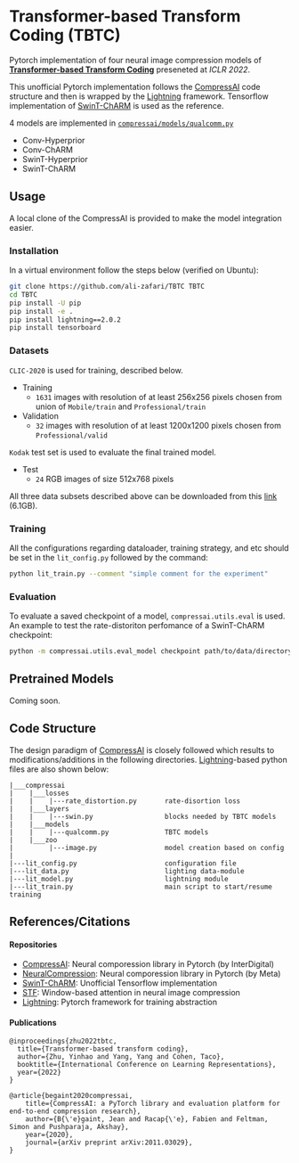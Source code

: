 # Transformer-based Transform Coding (TBTC)
Pytorch implementation of four neural image compression models of [**Transformer-based Transform Coding**](https://openreview.net/forum?id=IDwN6xjHnK8) preseneted at *ICLR 2022*.

This unofficial Pytorch implementation follows the [CompressAI](https://github.com/InterDigitalInc/CompressAI) code structure and then is wrapped by the [Lightning](https://github.com/Lightning-AI/lightning) framework. Tensorflow implementation of [SwinT-ChARM](https://github.com/Nikolai10/SwinT-ChARM) is used as the reference.


4 models are implemented in [`compressai/models/qualcomm.py`](compressai/models/qualcomm.py)
- Conv-Hyperprior
- Conv-ChARM
- SwinT-Hyperprior
- SwinT-ChARM

## Usage
A local clone of the CompressAI is provided to make the model integration easier.

### Installation
In a virtual environment follow the steps below (verified on Ubuntu):
```bash
git clone https://github.com/ali-zafari/TBTC TBTC
cd TBTC
pip install -U pip
pip install -e .
pip install lightning==2.0.2
pip install tensorboard
```
### Datasets
`CLIC-2020` is used for training, described below.
- Training
  - `1631` images with resolution of at least 256x256 pixels chosen from union of `Mobile/train` and `Professional/train`
- Validation
  - `32` images with resolution of at least 1200x1200 pixels chosen from `Professional/valid`

`Kodak` test set is used to evaluate the final trained model.
- Test
  - `24` RGB images of size 512x768 pixels

All three data subsets described above can be downloaded from this [link](https://drive.google.com/file/d/1g-qWy_i6kTVGDBYh1ol0corugyT-xVJG/view?usp=sharing) (6.1GB).

### Training
All the configurations regarding dataloader, training strategy, and etc should be set in the `lit_config.py` followed by the command:
```bash
python lit_train.py --comment "simple comment for the experiment"
```

### Evaluation
To evaluate a saved checkpoint of a model, `compressai.utils.eval` is used. An example to test the rate-distoriton perfomance of a SwinT-ChARM checkpoint:

```bash
python -m compressai.utils.eval_model checkpoint path/to/data/directory  -a zyc2022-swint-charm --cuda -v -p path/to/a/checkpoint
```

## Pretrained Models
Coming soon.

## Code Structure
The design paradigm of [CompressAI](https://github.com/InterDigitalInc/CompressAI) is closely followed which results to modifications/additions in the following directories. [Lightning](https://github.com/Lightning-AI/lightning)-based python files are also shown below:
```
|___compressai
|    |___losses
|    |    |---rate_distortion.py       rate-disortion loss
|    |___layers
|    |    |---swin.py                  blocks needed by TBTC models
|    |___models
|    |    |---qualcomm.py              TBTC models
|    |___zoo
|         |---image.py                 model creation based on config
|
|---lit_config.py                      configuration file
|---lit_data.py                        lighting data-module   
|---lit_model.py                       lightning module
|---lit_train.py                       main script to start/resume training
```

## References/Citations
#### Repositories
- [CompressAI](https://github.com/InterDigitalInc/CompressAI): Neural comporession library in Pytorch (by InterDigital)
- [NeuralCompression](https://github.com/facebookresearch/NeuralCompression): Neural comporession library in Pytorch (by Meta)
- [SwinT-ChARM](https://github.com/Nikolai10/SwinT-ChARM): Unofficial Tensorflow implementation
- [STF](https://github.com/Googolxx/STF): Window-based attention in neural image compression
- [Lightning](https://github.com/Lightning-AI/lightning): Pytorch framework for training abstraction

#### Publications
```
@inproceedings{zhu2022tbtc,
  title={Transformer-based transform coding},
  author={Zhu, Yinhao and Yang, Yang and Cohen, Taco},
  booktitle={International Conference on Learning Representations},
  year={2022}
}

@article{begaint2020compressai,
	title={CompressAI: a PyTorch library and evaluation platform for end-to-end compression research},
	author={B{\'e}gaint, Jean and Racap{\'e}, Fabien and Feltman, Simon and Pushparaja, Akshay},
	year={2020},
	journal={arXiv preprint arXiv:2011.03029},
}
```
